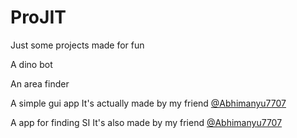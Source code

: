 # ProJIT


Just some projects made for fun

A dino bot 

An area finder

A simple gui app It's actually made by my friend [@Abhimanyu7707](https://github.com/Abhimanyu7707)

A app for finding SI It's also made by my friend [@Abhimanyu7707](https://github.com/Abhimanyu7707)
